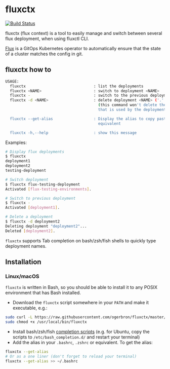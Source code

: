 # fluxctx

[![Build Status](https://travis-ci.org/ogerbron/fluxctx.svg?branch=master)](https://travis-ci.org/ogerbron/fluxctx/)

fluxctx (flux context) is a tool to easily manage and switch between several flux deployment, when using fluxctl CLI.

[Flux](https://github.com/fluxcd/flux) is a GitOps Kubernetes operator to automatically ensure that the state of a cluster matches the config in git.

## fluxctx how to

```bash
USAGE:
  fluxctx                              : list the deployments
  fluxctx <NAME>                       : switch to deployment <NAME>
  fluxctx -                            : switch to the previous deployment
  fluxctx -d <NAME>                    : delete deployment <NAME> ('.' for current-deployment)
                                         (this command won't delete the user/cluster entry
                                         that is used by the deployment)

  fluxctx --get-alias                  : Display the alias to copy paste in your .bashrc or
                                         equivalent

  fluxctx -h,--help                    : show this message
```

Examples:

```bash
# Display flux deployments
$ fluxctx
deployment1
deployment2
testing-deployment

# Switch deployment
$ fluxctx flux-testing-deployment
Activated [flux-testing-environments].

# Switch to previous deployment
$ fluxctx -
Activated [deployment1].

# Delete a deployment
$ fluxctx -d deployment2
Deleting deployment "deployment2"...
Deleted [deployment2].
```

`fluxctx` supports Tab completion on bash/zsh/fish shells to quickly type deployment names.

## Installation

### Linux/macOS

`fluxctx` is written in Bash, so you should be able to install
it to any POSIX environment that has Bash installed.

- Download the `fluxctx` script somewhere in your `PATH` and make it executable, e.g.:

```bash
sudo curl -L https://raw.githubusercontent.com/ogerbron/fluxctx/master/fluxctx -o /usr/local/bin/fluxctx
sudo chmod +x /usr/local/bin/fluxctx
```

- Install bash/zsh/fish [completion scripts](completion/) (e.g. for Ubuntu, copy the scripts to `/etc/bash_completion.d/`
and restart your terminal)
- Add the alias in your `.bashrc`, `.zshrc` or equivalent. To get the alias:

```bash
fluxctx --get-alias
# Or as a one liner (don't forget to reload your terminal)
fluxctx --get-alias >> ~/.bashrc
```
